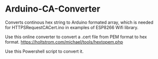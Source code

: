 # Arduino-CA-Converter
Converts continous hex string to Arduino formated array, 
which is needed for HTTPSRequestCACert.ino in examples of ESP8266 Wifi library.

Use this online converter to convert a .cert file from PEM format to hex format.
https://holtstrom.com/michael/tools/hextopem.php

Use this Powershell script to convert it.
